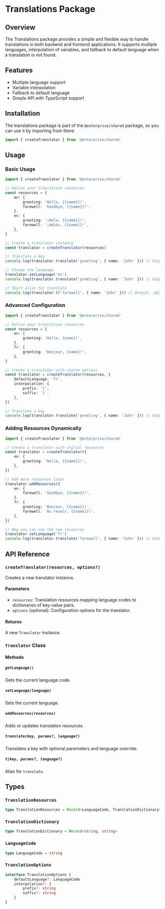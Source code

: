 # Translations Package

## Overview

The Translations package provides a simple and flexible way to handle translations in both backend and frontend
applications. It supports multiple languages, interpolation of variables, and fallback to default language when a
translation is not found.

## Features

- Multiple language support
- Variable interpolation
- Fallback to default language
- Simple API with TypeScript support

## Installation

The translations package is part of the `@enterprise/shared` package, so you can use it by importing from there:

```typescript
import { createTranslator } from '@enterprise/shared'
```

## Usage

### Basic Usage

```typescript
import { createTranslator } from '@enterprise/shared'

// Define your translation resources
const resources = {
	en: {
		greeting: 'Hello, {{name}}!',
		farewell: 'Goodbye, {{name}}!',
	},
	es: {
		greeting: '¡Hola, {{name}}!',
		farewell: '¡Adiós, {{name}}!',
	},
}

// Create a translator instance
const translator = createTranslator(resources)

// Translate a key
console.log(translator.translate('greeting', { name: 'John' })) // Output: Hello, John!

// Change the language
translator.setLanguage('es')
console.log(translator.translate('greeting', { name: 'John' })) // Output: ¡Hola, John!

// Short alias for translate
console.log(translator.t('farewell', { name: 'John' })) // Output: ¡Adiós, John!
```

### Advanced Configuration

```typescript
import { createTranslator } from '@enterprise/shared'

// Define your translation resources
const resources = {
	en: {
		greeting: 'Hello, {name}!',
	},
	fr: {
		greeting: 'Bonjour, {name}!',
	},
}

// Create a translator with custom options
const translator = createTranslator(resources, {
	defaultLanguage: 'fr',
	interpolation: {
		prefix: '{',
		suffix: '}',
	},
})

// Translate a key
console.log(translator.translate('greeting', { name: 'John' })) // Output: Bonjour, John!
```

### Adding Resources Dynamically

```typescript
import { createTranslator } from '@enterprise/shared'

// Create a translator with initial resources
const translator = createTranslator({
	en: {
		greeting: 'Hello, {{name}}!',
	},
})

// Add more resources later
translator.addResources({
	en: {
		farewell: 'Goodbye, {{name}}!',
	},
	fr: {
		greeting: 'Bonjour, {{name}}!',
		farewell: 'Au revoir, {{name}}!',
	},
})

// Now you can use the new resources
translator.setLanguage('fr')
console.log(translator.translate('farewell', { name: 'John' })) // Output: Au revoir, John!
```

## API Reference

### `createTranslator(resources, options?)`

Creates a new translator instance.

#### Parameters

- `resources`: Translation resources mapping language codes to dictionaries of key-value pairs.
- `options` (optional): Configuration options for the translator.

#### Returns

A new `Translator` instance.

### `Translator` Class

#### Methods

##### `getLanguage()`

Gets the current language code.

##### `setLanguage(language)`

Sets the current language.

##### `addResources(resources)`

Adds or updates translation resources.

##### `translate(key, params?, language?)`

Translates a key with optional parameters and language override.

##### `t(key, params?, language?)`

Alias for `translate`.

## Types

### `TranslationResources`

```typescript
type TranslationResources = Record<LanguageCode, TranslationDictionary>
```

### `TranslationDictionary`

```typescript
type TranslationDictionary = Record<string, string>
```

### `LanguageCode`

```typescript
type LanguageCode = string
```

### `TranslationOptions`

```typescript
interface TranslationOptions {
	defaultLanguage?: LanguageCode
	interpolation?: {
		prefix?: string
		suffix?: string
	}
}
```

